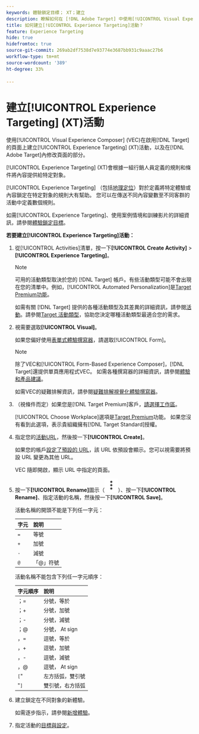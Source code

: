 ```yaml
---
keywords: 體驗鎖定目標； XT；建立
description: 瞭解如何在 [!DNL Adobe Target] 中使用[!UICONTROL Visual Experience Composer] (VEC)來建立[!UICONTROL Experience Targeting] (XT)活動。
title: 如何建立[!UICONTROL Experience Targeting]活動？
feature: Experience Targeting
hide: true
hidefromtoc: true
source-git-commit: 269ab2df7538d7e93774e3687bb931c9aaac27b6
workflow-type: tm+mt
source-wordcount: '389'
ht-degree: 33%

---
```


# 建立[!UICONTROL Experience Targeting] (XT)活動

使用[!UICONTROL Visual Experience Composer] (VEC)在啟用[!DNL Target]的頁面上建立[!UICONTROL Experience Targeting] (XT)活動，以及在[!DNL Adobe Target]內修改頁面的部分。

[!UICONTROL Experience Targeting] (XT)會根據一組行銷人員定義的規則和條件將內容提供給特定對象。

[!UICONTROL Experience Targeting] （包括[地理定位](/help/main/c-target/c-audiences/c-target-rules/geo.md)）對於定義將特定體驗或內容鎖定在特定對象的規則大有幫助。 您可以在傳送不同內容變數至不同客群的活動中定義數個規則。

如需[!UICONTROL Experience Targeting]、使用案例情境和訓練影片的詳細資訊，請參閱[體驗鎖定目標](/help/main/c-activities/t-experience-target/experience-target.md)。

**若要建立[!UICONTROL Experience Targeting]活動：**

1. 從[!UICONTROL Activities]清單，按一下&#x200B;**[!UICONTROL Create Activity]** > **[!UICONTROL Experience Targeting]**。

   >[!NOTE]
   >
   >可用的活動類型取決於您的 [!DNL Target] 帳戶。有些活動類型可能不會出現在您的清單中。例如，[!UICONTROL Automated Personalization]是[Target Premium功能](/help/main/c-intro/intro.md#premium)。
   >
   >如需有關 [!DNL Target] 提供的各種活動類型及其差異的詳細資訊，請參閱[活動](/help/main/c-activities/activities.md#concept_D317A95A1AB54674BA7AB65C7985BA03)。請參閱[Target 活動類型](/help/main/c-activities/target-activities-guide.md)，協助您決定哪種活動類型最適合您的需求。

1. 視需要選取&#x200B;**[!UICONTROL Visual]**。

   如果您偏好使用[表單式體驗撰寫器](/help/main/c-experiences/form-experience-composer.md)，請選取[!UICONTROL Form]。

   >[!NOTE]
   >
   >除了VEC和[!UICONTROL Form-Based Experience Composer]，[!DNL Target]還提供單頁應用程式VEC。 如需各種撰寫器的詳細資訊，請參閱[體驗和產品建議](/help/main/c-experiences/experiences.md)。
   >
   >如需VEC的疑難排解資訊，請參閱[疑難排解視覺化體驗撰寫器](/help/main/c-experiences/c-visual-experience-composer/r-troubleshoot-composer/troubleshoot-composer.md)。

1. （視條件而定）如果您是[!DNL Target Premium]客戶，[請選擇工作區](/help/main/administrating-target/c-user-management/property-channel/property-channel.md)。

   [!UICONTROL Choose Workplace]選項是[Target Premium](/help/main/c-intro/intro.md)功能。 如果您沒有看到此選項，表示貴組織擁有[!DNL Target Standard]授權。

1. 指定您的[活動URL](/help/main/c-activities/t-experience-target/t-xt-create/xt-activity-url.md#concept_D28549AAA0A14E3BB5F05F32BE8ABC90)，然後按一下&#x200B;**[!UICONTROL Create]**。

   如果您的帳戶[設定了預設的 URL](/help/main/administrating-target/visual-experience-composer-set-up.md)，該 URL 依預設會顯示。您可以視需要將預設 URL 變更為其他 URL。

   VEC 隨即開啟，顯示 URL 中指定的頁面。

1. 按一下&#x200B;**[!UICONTROL Rename]**&#x200B;圖示（![重新命名圖示](/help/main/assets/icons/MoreSmallListVert.svg)）、按一下&#x200B;**[!UICONTROL Rename]**、指定活動的名稱，然後按一下&#x200B;**[!UICONTROL Save]**。

   活動名稱的開頭不能是下列任一字元：

   | 字元 | 說明 |
   |--- |--- |
   | `=` | 等號 |
   | `+` | 加號 |
   | `-` | 減號 |
   | `@` | 「@」符號 |

   活動名稱不能包含下列任一字元順序：

   | 字元順序 | 說明 |
   |--- |--- |
   | ；= | 分號，等於 |
   | ；+ | 分號，加號 |
   | ；- | 分號，減號 |
   | ；@ | 分號， At sign |
   | ，= | 逗號，等於 |
   | ，+ | 逗號，加號 |
   | ，- | 逗號，減號 |
   | ，@ | 逗號， At sign |
   | `[`&quot; | 左方括弧，雙引號 |
   | &quot;`]` | 雙引號，右方括弧 |

1. 建立鎖定在不同對象的新體驗。

   如需逐步指示，請參閱[新增體驗](/help/main/c-activities/t-experience-target/t-xt-create/xt-add-experience.md)。

1. 指定活動的[目標與設定](/help/main/c-activities/t-experience-target/t-xt-create/xt-goals-and-settings.md#reference_B25389FD6F3A4989801E740364B089CC)。

